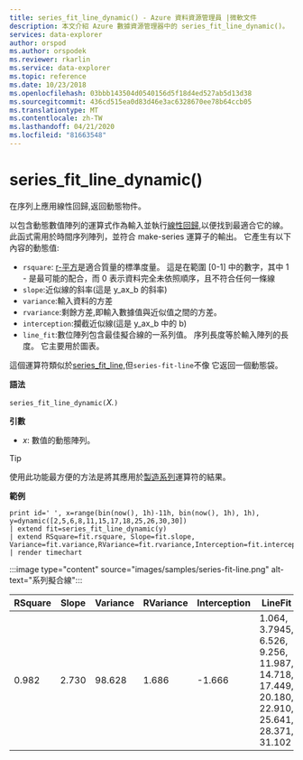 ```yaml
---
title: series_fit_line_dynamic() - Azure 資料資源管理員 |微軟文件
description: 本文介紹 Azure 數據資源管理器中的 series_fit_line_dynamic()。
services: data-explorer
author: orspod
ms.author: orspodek
ms.reviewer: rkarlin
ms.service: data-explorer
ms.topic: reference
ms.date: 10/23/2018
ms.openlocfilehash: 03bbb143504d0540156d5f18d4ed527ab5d13d38
ms.sourcegitcommit: 436cd515ea0d83d46e3ac6328670ee78b64ccb05
ms.translationtype: MT
ms.contentlocale: zh-TW
ms.lasthandoff: 04/21/2020
ms.locfileid: "81663548"
---
```

# <a name="series_fit_line_dynamic"></a>series_fit_line_dynamic()

在序列上應用線性回歸,返回動態物件。  

以包含動態數值陣列的運算式作為輸入並執行[線性回歸](https://en.wikipedia.org/wiki/Line_fitting),以便找到最適合它的線。 此函式需用於時間序列陣列，並符合 make-series 運算子的輸出。 它產生有以下內容的動態值:
* `rsquare`: [r-平方](https://en.wikipedia.org/wiki/Coefficient_of_determination)是適合質量的標準度量。 這是在範圍 [0-1] 中的數字，其中 1 - 是最可能的配合，而 0 表示資料完全未依照順序，且不符合任何一條線 
* `slope`:近似線的斜率(這是 y_ax_b 的斜率)
* `variance`:輸入資料的方差
* `rvariance`:剩餘方差,即輸入數據值與近似值之間的方差。
* `interception`:攔截近似線(這是 y_ax_b 中的 b)
* `line_fit`:數位陣列包含最佳擬合線的一系列值。 序列長度等於輸入陣列的長度。 它主要用於圖表。

這個運算符類似於[series_fit_line,](series-fit-linefunction.md)但`series-fit-line`不像 它返回一個動態袋。

**語法**

`series_fit_line_dynamic(`*X.*`)`

**引數**

* *x*: 數值的動態陣列。

> [!TIP]
> 使用此功能最方便的方法是將其應用於[製造系列](make-seriesoperator.md)運算符的結果。

**範例**

```kusto
print id=' ', x=range(bin(now(), 1h)-11h, bin(now(), 1h), 1h), y=dynamic([2,5,6,8,11,15,17,18,25,26,30,30])
| extend fit=series_fit_line_dynamic(y)
| extend RSquare=fit.rsquare, Slope=fit.slope, Variance=fit.variance,RVariance=fit.rvariance,Interception=fit.interception,LineFit=fit.line_fit
| render timechart
```

:::image type="content" source="images/samples/series-fit-line.png" alt-text="系列擬合線":::

| RSquare | Slope | Variance | RVariance | Interception | LineFit                                                                                     |
|---------|-------|----------|-----------|--------------|---------------------------------------------------------------------------------------------|
| 0.982   | 2.730 | 98.628   | 1.686     | -1.666       | 1.064, 3.7945, 6.526, 9.256, 11.987, 14.718, 17.449, 20.180, 22.910, 25.641, 28.371, 31.102 |